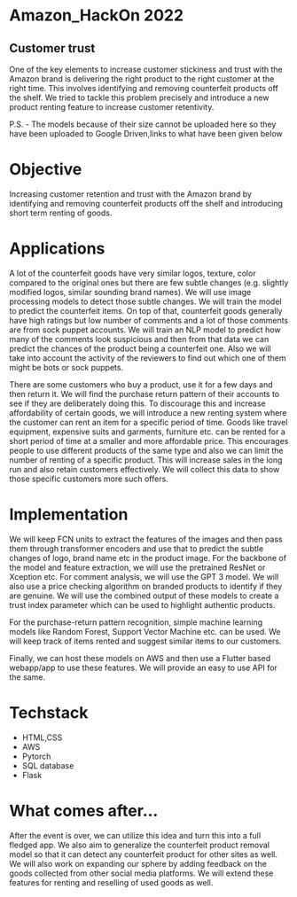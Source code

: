 # **Amazon_HackOn 2022**

## Customer trust

One of the key elements to increase customer stickiness and trust with the Amazon brand is delivering the right product to the right customer at the right time. This involves identifying and removing counterfeit products off the shelf. We tried to tackle this problem precisely and introduce a new product renting feature to increase customer retentivity.

P.S. - The models because of their size cannot be uploaded here so they have been uploaded to Google Driven,links to what have been given below

# Objective

Increasing customer retention and trust with the Amazon brand by identifying and removing counterfeit products off the shelf and introducing short term renting of goods.

# Applications

A lot of the counterfeit goods have very similar logos, texture, color compared to the original ones but there are few subtle changes (e.g. slightly modified logos, similar sounding brand names). We will use image processing models to detect those subtle changes. We will train the model to predict the counterfeit items. On top of that, counterfeit goods generally have high ratings but low number of comments and a lot of those comments are from sock puppet accounts. We will train an NLP model to predict how many of the comments look suspicious and then from that data we can predict the chances of the product being a counterfeit one. Also we will take into account the activity of the reviewers to find out which one of them might be bots or sock puppets.

There are some customers who buy a product, use it for a few days and then return it. We will find the purchase return pattern of their accounts to see if they are deliberately doing this. To discourage this and increase affordability of certain goods, we will introduce a new renting system where the customer can rent an item for a specific period of time. Goods like travel equipment, expensive suits and garments, furniture etc. can be rented for a short period of time at a smaller and more affordable price. This encourages people to use different products of the same type and also we can limit the number of renting of a specific product. This will increase sales in the long run and also retain customers effectively. We will collect this data to show those specific customers more such offers.

# **Implementation**

We will keep FCN units to extract the features of the images and then pass them through transformer encoders and use that to predict the subtle changes of logo, brand name etc in the product image. For the backbone of the model and feature extraction, we will use the pretrained ResNet or Xception etc. For comment analysis, we will use the GPT 3 model. We will also use a price checking algorithm on branded products to identify if they are genuine. We will use the combined output of these models to create a trust index parameter which can be used to highlight authentic products.

For the purchase-return pattern recognition, simple machine learning models like Random Forest, Support Vector Machine etc. can be used. We will keep track of items rented and suggest similar items to our customers.

Finally, we can host these models on AWS and then use a Flutter based webapp/app to use these features. We will provide an easy to use API for the same.

# Techstack

* HTML,CSS
* AWS
* Pytorch
* SQL database
* Flask

# What comes after...

After the event is over, we can utilize this idea and turn this into a full fledged app. We also aim to generalize the counterfeit product removal model so that it can detect any counterfeit product for other sites as well. We will also work on expanding our sphere by adding feedback on the goods collected from other social media platforms. We will extend these features for renting and reselling of used goods as well.

